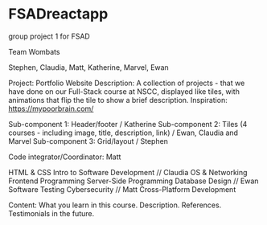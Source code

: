 # FSADreactapp
group project 1 for FSAD

Team Wombats 

Stephen, Claudia, Matt, Katherine, Marvel, Ewan 

Project: Portfolio Website 
Description: A collection of projects - that we have done on our Full-Stack course at NSCC, displayed like tiles, with animations that flip the tile to show a brief description. Inspiration: https://mypoorbrain.com/ 

Sub-component 1: Header/footer / Katherine 
Sub-component 2: Tiles (4 courses - including image, title, description, link) / Ewan, Claudia and Marvel 
Sub-component 3: Grid/layout / Stephen 

Code integrator/Coordinator: Matt 

HTML & CSS
Intro to Software Development // Claudia
OS & Networking
Frontend Programming
Server-Side Programming
Database Design // Ewan
Software Testing
Cybersecurity // Matt
Cross-Platform Development

Content: What you learn in this course. Description. References. Testimonials in the future.